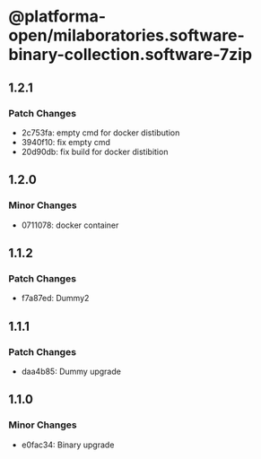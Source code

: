 # @platforma-open/milaboratories.software-binary-collection.software-7zip

## 1.2.1

### Patch Changes

- 2c753fa: empty cmd for docker distibution
- 3940f10: fix empty cmd
- 20d90db: fix build for docker distibition

## 1.2.0

### Minor Changes

- 0711078: docker container

## 1.1.2

### Patch Changes

- f7a87ed: Dummy2

## 1.1.1

### Patch Changes

- daa4b85: Dummy upgrade

## 1.1.0

### Minor Changes

- e0fac34: Binary upgrade
